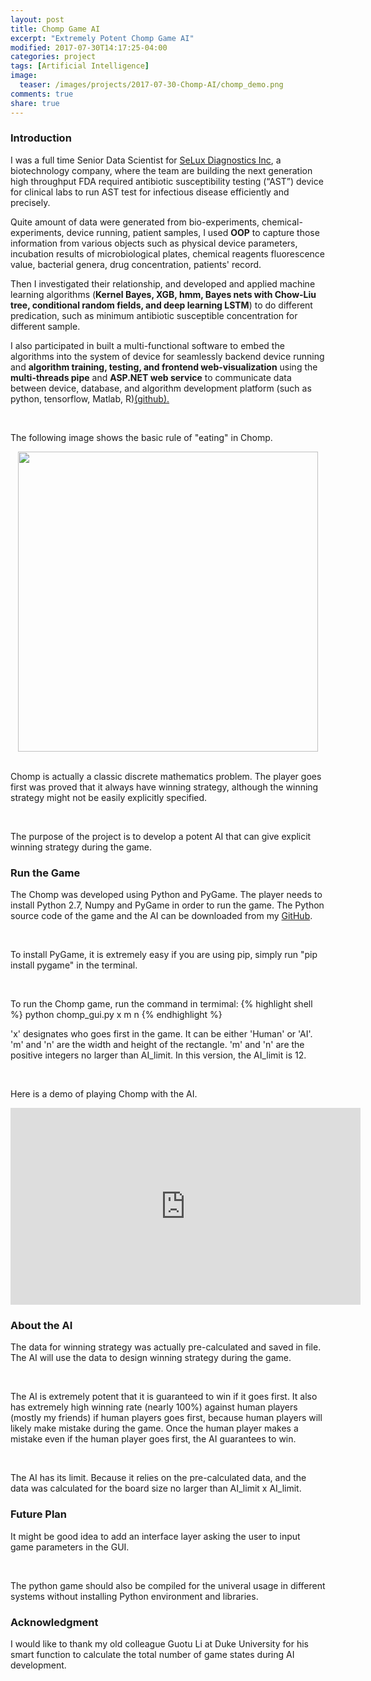 ```yaml
---
layout: post
title: Chomp Game AI
excerpt: "Extremely Potent Chomp Game AI"
modified: 2017-07-30T14:17:25-04:00
categories: project
tags: [Artificial Intelligence]
image:
  teaser: /images/projects/2017-07-30-Chomp-AI/chomp_demo.png
comments: true
share: true
---
```


### Introduction

I was a full time Senior Data Scientist for <a href="http://www.seluxdx.com/">SeLux Diagnostics Inc</a>, a biotechnology company, where the team are building 
the next generation high throughput FDA required antibiotic susceptibility testing (“AST”) device for clinical labs to run AST test for infectious disease efficiently and precisely. 

Quite amount of data were generated from bio-experiments, chemical-experiments, device running, patient samples, I used <b>OOP</b> to capture those information 
from various objects such as physical device parameters, incubation results of microbiological plates, chemical reagents fluorescence value, bacterial genera, 
drug concentration, patients' record. 

Then I  investigated their relationship, and developed and applied machine learning algorithms (<b>Kernel Bayes, XGB, hmm, Bayes nets with Chow-Liu tree, conditional random fields, 
and deep learning LSTM</b>) to do different predication, such as minimum antibiotic susceptible concentration for different sample. 

I also participated in built a multi-functional software 
to embed the algorithms into the system of device for seamlessly backend device running and <b>algorithm training, testing, and frontend web-visualization</b> using the <b>multi-threads pipe</b> and 
<b>ASP.NET web service</b> to communicate data between device, database, and algorithm development platform (such as python, tensorflow, Matlab, R)<a href="https://github.com/zzh237/SeLux">(github).</a>

<br />

The following image shows the basic rule of "eating" in Chomp.
<center><img width="480" height="480" src="{{ site.url }}/images/projects/2017-07-30-Chomp-AI/chomp_demo.png"/></center>

<br />

Chomp is actually a classic discrete mathematics problem. The player goes first was proved that it always have winning strategy, although the winning strategy might not be easily explicitly specified.

<br />

The purpose of the project is to develop a potent AI that can give explicit winning strategy during the game.

### Run the Game

The Chomp was developed using Python and PyGame. The player needs to install Python 2.7, Numpy and PyGame in order to run the game. The Python source code of the game and the AI can be downloaded from my [GitHub](https://github.com/leimao/Chomp_AI).

<br />

To install PyGame, it is extremely easy if you are using pip, simply run "pip install pygame" in the terminal.

<br />

To run the Chomp game, run the command in termimal:
{% highlight shell %}
python chomp_gui.py x m n
{% endhighlight %}

'x' designates who goes first in the game. It can be either 'Human' or 'AI'. 'm' and 'n' are the width and height of the rectangle. 'm' and 'n' are the positive integers no larger than AI_limit. In this version, the AI_limit is 12.

<br />

Here is a demo of playing Chomp with the AI.

<iframe width="560" height="315" src="https://www.youtube.com/embed/N-rvv6LUJ1o" frameborder="0" allowfullscreen></iframe>

### About the AI

The data for winning strategy was actually pre-calculated and saved in file. The AI will use the data to design winning strategy during the game.

<br />

The AI is extremely potent that it is guaranteed to win if it goes first. It also has extremely high winning rate (nearly 100%) against human players (mostly my friends) if human players goes first, because human players will likely make mistake during the game. Once the human player makes a mistake even if the human player goes first, the AI guarantees to win.

<br />

The AI has its limit. Because it relies on the pre-calculated data, and the data was calculated for the board size no larger than AI_limit x AI_limit.

### Future Plan

It might be good idea to add an interface layer asking the user to input game parameters in the GUI.

<br />

The python game should also be compiled for the univeral usage in different systems without installing Python environment and libraries.

### Acknowledgment

I would like to thank my old colleague Guotu Li at Duke University for his smart function to calculate the total number of game states during AI development.

